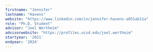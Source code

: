```yaml
---
firstname: "Jennifer"
lastname: "Havens"
website: "https://www.linkedin.com/in/jennifer-havens-a051ab11a"
role: "Ph.D. Student"
advisor: "Joel Wertheim"
advisorwebsite: "https://profiles.ucsd.edu/joel.wertheim"
startyear: '2021'
endyear: '2024'
---
```

